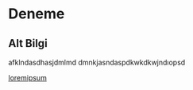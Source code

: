 # Deneme

## Alt Bilgi
afklndasdhasjdmlmd
dmnkjasndaspdkwkdkwjndıopsd

[loremipsum](http://www.google.com)